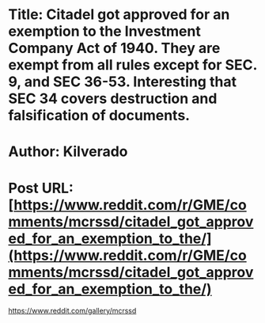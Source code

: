 # Title: Citadel got approved for an exemption to the Investment Company Act of 1940. They are exempt from all rules except for SEC. 9, and SEC 36-53. Interesting that SEC 34 covers destruction and falsification of documents.
# Author: Kilverado
# Post URL: [https://www.reddit.com/r/GME/comments/mcrssd/citadel_got_approved_for_an_exemption_to_the/](https://www.reddit.com/r/GME/comments/mcrssd/citadel_got_approved_for_an_exemption_to_the/)


https://www.reddit.com/gallery/mcrssd